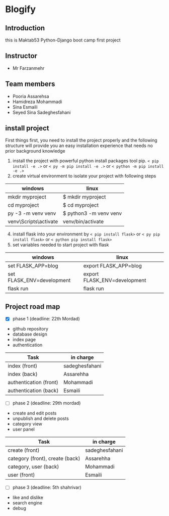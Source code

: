 # Blogify

## Introduction
this is Maktab53 Python-Django boot camp first project

## Instructor
* Mr Farzanmehr
## Team members
* Pooria Assarehsa
* Hamidreza Mohammadi
* Sina Esmaili
* Seyed Sina Sadeghesfahani

## install project

First things first, you need to install the project properly and the following structure will provide you an easy installation experience that needs no prior background knowledge

1. install the project with powerful python install packages tool pip.
`< pip install -e .>`  or `< py -m pip install -e .>` or `< python -m pip install -e .>`
2. create virtual environment to isolate your project with following steps 

windows | linux
--------|----------
mkdir myproject | $ mkdir myproject
cd myproject | $ cd myproject
py -3 -m venv venv | $ python3 -m venv venv
venv\Scripts\activate | venv/bin/activate

4. install flask into your environment by `< pip install flask>` or `< py pip install flask>` or `< python pip install flask>`
5. set variables needed to start project with flask

windows | linux
--------|----------
set FLASK_APP=blog | export FLASK_APP=blog
set FLASK_ENV=development | export FLASK_ENV=development
flask run | flask run

## Project road map

- [x] phase 1 (deadline: 22th Mordad)
* github repository
* database design
* index page
* authentication
 
Task | in charge
-----|----------
index (front) | sadeghesfahani
index (back)  | Assarehha
authentication (front) | Mohammadi
authentication (back) | Esmaili
- [ ] phase 2 (deadline: 29th mordad)
* create and edit posts
* unpublish and delete posts
* category view
* user panel

Task | in charge
-----|----------
create (front) | sadeghesfahani
category (front), create (back)  | Assarehha
category, user (back) | Mohammadi
user (front) | Esmaili
- [ ] phase 3 (deadline: 5th shahrivar)
* like and dislike
* search engine
* debug
